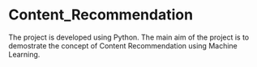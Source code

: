 # Content_Recommendation
The project is developed using Python. The main aim of the project is to demostrate the concept of Content Recommendation using Machine Learning.

